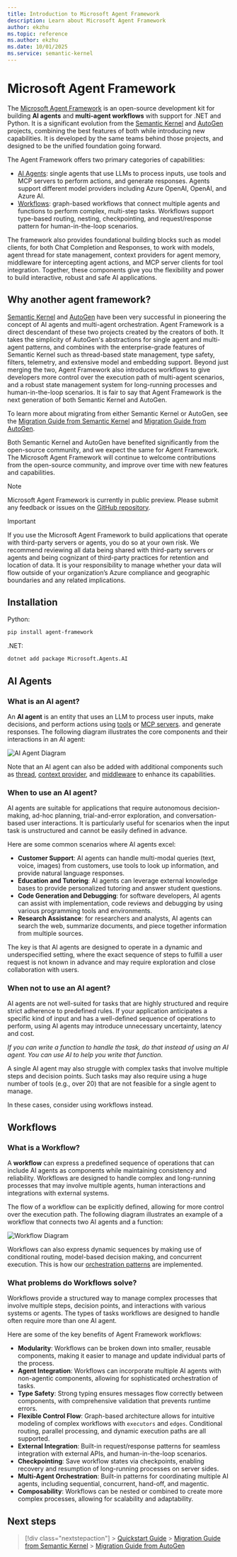 ```yaml
---
title: Introduction to Microsoft Agent Framework
description: Learn about Microsoft Agent Framework
author: ekzhu
ms.topic: reference
ms.author: ekzhu
ms.date: 10/01/2025
ms.service: semantic-kernel
---
```


# Microsoft Agent Framework

The [Microsoft Agent Framework](https://github.com/microsoft/agent-framework)
is an open-source development kit for building **AI agents** and **multi-agent workflows**
with support for .NET and Python.
It is a significant evolution from the [Semantic Kernel](https://github.com/microsoft/semantic-kernel)
and [AutoGen](https://github.com/microsoft/autogen) projects, combining the best features of both while introducing new capabilities. It is developed by the same teams behind those projects,
and designed to be the unified foundation going forward.

The Agent Framework offers two primary categories of capabilities:

- [AI Agents](#ai-agents): single agents that use LLMs to process inputs,
  use tools and MCP servers to perform actions, and generate responses. Agents support
  different model providers including Azure OpenAI, OpenAI, and Azure AI.
- [Workflows](#workflows): graph-based workflows that connect multiple agents
  and functions to perform complex, multi-step tasks. Workflows support type-based routing,
  nesting, checkpointing, and request/response pattern for human-in-the-loop scenarios.

The framework also provides foundational building
blocks such as model clients, for both Chat Completion and Responses, to work with models,
agent thread for state management, context providers for agent memory,
middleware for intercepting agent actions, and MCP server clients for tool integration.
Together, these components give you the flexibility and power to build
interactive, robust and safe AI applications.

## Why another agent framework?

[Semantic Kernel](https://github.com/microsoft/semantic-kernel)
and [AutoGen](https://github.com/microsoft/autogen) have been very successful
in pioneering the concept of AI agents and multi-agent orchestration.
Agent Framework is a direct descendant of these two projects created by the
creators of both. It takes the simplicity of AutoGen's abstractions for single
agent and multi-agent patterns, and combines with the enterprise-grade features
of Semantic Kernel such as thread-based state management, type safety, filters,
telemetry, and extensive model and embedding support. Beyond just merging the two,
Agent Framework also introduces workflows to give developers more control over
the execution path of multi-agent scenarios, and a robust state management system
for long-running processes and human-in-the-loop scenarios.
It is fair to say that Agent Framework is the next generation of
both Semantic Kernel and AutoGen.

To learn more about migrating from either Semantic Kernel or AutoGen,
see the [Migration Guide from Semantic Kernel](../migration-guide/from-semantic-kernel/index.md)
and [Migration Guide from AutoGen](../migration-guide/from-autogen/index.md).

Both Semantic Kernel and AutoGen have benefited significantly from the open-source community,
and we expect the same for Agent Framework. The Microsoft Agent Framework will continue to welcome contributions from the open-source community, and improve over time with new features and capabilities.

> [!NOTE]
> Microsoft Agent Framework is currently in public preview. Please submit
> any feedback or issues on the [GitHub repository](https://github.com/microsoft/agent-framework).

> [!IMPORTANT]
> If you use the Microsoft Agent Framework to build applications that operate with third-party servers or agents, you do so at your own risk. We recommend reviewing all data being shared with third-party servers or agents and being cognizant of third-party practices for retention and location of data. It is your responsibility to manage whether your data will flow outside of your organization’s Azure compliance and geographic boundaries and any related implications.

## Installation

Python:

```bash
pip install agent-framework
```

.NET:

```bash
dotnet add package Microsoft.Agents.AI
```

## AI Agents

### What is an AI agent?

An **AI agent** is an entity that uses an LLM to process user inputs, make decisions,
and perform actions using [tools](../user-guide/agents/agent-tools.md) or [MCP servers](../user-guide/model-context-protocol/index.md).
and generate responses.
The following diagram illustrates the core components and their interactions in an AI agent:

![AI Agent Diagram](../media/agent.svg)

Note that an AI agent can also be added with additional components such as
[thread](../user-guide/agents/multi-turn-conversation.md),
[context provider](../user-guide/agents/agent-memory.md),
and [middleware](../user-guide/agents/agent-middleware.md)
to enhance its capabilities.

### When to use an AI agent?

AI agents are suitable for applications that require autonomous decision-making,
ad-hoc planning, trial-and-error exploration, and conversation-based user interactions.
It is particularly useful for scenarios when the input task is unstructured and cannot be
easily defined in advance.

Here are some common scenarios where AI agents excel:

- **Customer Support**: AI agents can handle multi-modal queries (text, voice, images)
  from customers, use tools to look up information, and provide natural language responses.
- **Education and Tutoring**: AI agents can leverage external knowledge bases to provide
  personalized tutoring and answer student questions.
- **Code Generation and Debugging**: for software developers, AI agents can assist with
  implementation, code reviews and debugging by using various programming tools and environments.
- **Research Assistance**: for researchers and analysts, AI agents can search the web,
  summarize documents, and piece together information from multiple sources.

The key is that AI agents are designed to operate in a dynamic and underspecified
setting, where the exact sequence of steps to fulfill a user request is not known
in advance and may require exploration and close collaboration with users.

### When not to use an AI agent?

AI agents are not well-suited for tasks that are highly structured and require
strict adherence to predefined rules.
If your application anticipates a specific kind of input and has a well-defined
sequence of operations to perform, using AI agents may introduce unnecessary
uncertainty, latency and cost.

_If you can write a function to handle the task, do that instead of using an AI agent. You can use AI to help you write that function._

A single AI agent may also struggle with complex tasks that involve multiple steps
and decision points. Such tasks may also require using a huge number of tools (e.g., over 20)
that are not feasible for a single agent to manage.

In these cases, consider using workflows instead.

## Workflows

### What is a Workflow?

A **workflow** can express a predefined sequence of operations that can include AI agents as components while maintaining consistency and reliability. Workflows are designed to handle complex and long-running processes that may involve multiple agents, human interactions and integrations with external systems.

The flow of a workflow can be explicitly defined, allowing for more control over the execution path. The following diagram illustrates an example of a workflow that connects two AI agents and a function:

![Workflow Diagram](../media/workflow.svg)

Workflows can also express dynamic sequences by making use of
conditional routing, model-based decision making, and concurrent
execution. This is how our [orchestration patterns](../user-guide//workflows/orchestrations/overview.md) are implemented.

### What problems do Workflows solve?

Workflows provide a structured way to manage complex processes that involve multiple steps, decision points, and interactions with various systems or agents. The types of tasks workflows are designed to handle often require more than one AI agent.

Here are some of the key benefits of Agent Framework workflows:

- **Modularity**: Workflows can be broken down into smaller, reusable components, making it easier to manage and update individual parts of the process.
- **Agent Integration**: Workflows can incorporate multiple AI agents with non-agentic components, allowing for sophisticated orchestration of tasks.
- **Type Safety**: Strong typing ensures messages flow correctly between components, with comprehensive validation that prevents runtime errors.
- **Flexible Control Flow**: Graph-based architecture allows for intuitive modeling of complex workflows with `executors` and `edges`. Conditional routing, parallel processing, and dynamic execution paths are all supported.
- **External Integration**: Built-in request/response patterns for seamless integration with external APIs, and human-in-the-loop scenarios.
- **Checkpointing**: Save workflow states via checkpoints, enabling recovery and resumption of long-running processes on server sides.
- **Multi-Agent Orchestration**: Built-in patterns for coordinating multiple AI agents, including sequential, concurrent, hand-off, and magentic.
- **Composability**: Workflows can be nested or combined to create more complex processes, allowing for scalability and adaptability.

## Next steps

> [!div class="nextstepaction"] > [Quickstart Guide](../tutorials/quick-start.md) > [Migration Guide from Semantic Kernel](../migration-guide/from-semantic-kernel/index.md) > [Migration Guide from AutoGen](../migration-guide/from-autogen/index.md)
